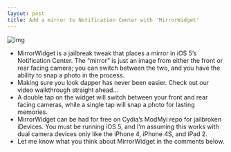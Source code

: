 ```yaml
---
layout: post
title: Add a mirror to Notification Center with 'MirrorWidget'
---
```

![img](http://media.idownloadblog.com/wp-content/uploads/2012/02/MirrorWidget-Screenshot.jpg)
* MirrorWidget is a jailbreak tweak that places a mirror in iOS 5’s Notification Center. The “mirror” is just an image from either the front or rear facing camera; you can switch between the two, and you have the ability to snap a photo in the process.
* Making sure you look dapper has never been easier. Check out our video walkthrough straight ahead…
* A double tap on the widget will switch between your front and rear facing cameras, while a single tap will snap a photo for lasting memories.
* MirrorWidget can be had for free on Cydia’s ModMyi repo for jailbroken iDevices. You must be running iOS 5, and I’m assuming this works with dual camera devices only like the iPhone 4, iPhone 4S, and iPad 2.
* Let me know what you think about MirrorWidget in the comments below.

